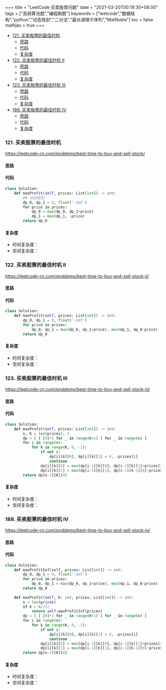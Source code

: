 +++
title = "LeetCode 买卖股票问题"
date = "2021-03-20T00:19:30+08:00"
tags = ["高频算法题","编程刷题"]
keywords = ["leetcode","数据结构","python","动态规划","二分法","最长递增子序列","MatNoble"]
toc = false
mathjax = true
+++
<!-- @import "[TOC]" {cmd="toc" depthFrom=1 depthTo=3 orderedList=false} -->

<!-- code_chunk_output -->

- [121. 买卖股票的最佳时机](#121-买卖股票的最佳时机)
  - [思路](#思路)
  - [代码](#代码)
  - [复杂度](#复杂度)
- [122. 买卖股票的最佳时机 II](#122-买卖股票的最佳时机-ii)
  - [思路](#思路-1)
  - [代码](#代码-1)
  - [复杂度](#复杂度-1)
- [123. 买卖股票的最佳时机 III](#123-买卖股票的最佳时机-iii)
  - [思路](#思路-2)
  - [代码](#代码-2)
  - [复杂度](#复杂度-2)
- [188. 买卖股票的最佳时机 IV](#188-买卖股票的最佳时机-iv)
  - [思路](#思路-3)
  - [代码](#代码-3)
  - [复杂度](#复杂度-3)

<!-- /code_chunk_output -->


### 121. 买卖股票的最佳时机
https://leetcode-cn.com/problems/best-time-to-buy-and-sell-stock/
#### 思路
#### 代码
```python
class Solution:
    def maxProfit(self, prices: List[int]) -> int:
        ## 动态规划
        dp_0, dp_1 = 0, float('-inf')
        for price in prices:
            dp_0 = max(dp_0, dp_1+price)
            dp_1 = max(dp_1, -price)
        return dp_0
```

#### 复杂度
- 时间复杂度：
- 空间复杂度：

### 122. 买卖股票的最佳时机 II
https://leetcode-cn.com/problems/best-time-to-buy-and-sell-stock-ii/
#### 思路
#### 代码
```python
class Solution:
    def maxProfit(self, prices: List[int]) -> int:
        dp_0, dp_1 = 0, float('-inf')
        for price in prices:
            dp_0, dp_1 = max(dp_0, dp_1+price), max(dp_1, dp_0-price)
        return dp_0
```

#### 复杂度
- 时间复杂度：
- 空间复杂度：

### 123. 买卖股票的最佳时机 III
https://leetcode-cn.com/problems/best-time-to-buy-and-sell-stock-iii/
#### 思路
#### 代码

```python
class Solution:
    def maxProfit(self, prices: List[int]) -> int:
        n, K = len(prices), 2
        dp = [ [ [0]*2 for _ in range(K+1) ] for _ in range(n) ]
        for i in range(n):
            for k in range(K, 0, -1):
                if not i:
                    dp[i][k][0], dp[i][k][1] = 0, -prices[i]
                    continue
                dp[i][k][0] = max(dp[i-1][k][0], dp[i-1][k][1]+prices[i])
                dp[i][k][1] = max(dp[i-1][k][1], dp[i-1][k-1][0]-prices[i])
        return dp[n-1][K][0]
```

#### 复杂度
- 时间复杂度：
- 空间复杂度：

### 188. 买卖股票的最佳时机 IV
https://leetcode-cn.com/problems/best-time-to-buy-and-sell-stock-iv/
#### 思路
#### 代码

```python
class Solution:
    def maxProfitInf(self, prices: List[int]) -> int:
        dp_0, dp_1 = 0, float('-inf')
        for price in prices:
            dp_0, dp_1 = max(dp_0, dp_1+price), max(dp_1, dp_0-price)
        return dp_0
    
    def maxProfit(self, K: int, prices: List[int]) -> int:
        n = len(prices)
        if K > n//2:
            return self.maxProfitInf(prices)
        dp = [ [ [0]*2 for _ in range(K+1) ] for _ in range(n) ]
        for i in range(n):
            for k in range(K, 0, -1):
                if not i:
                    dp[i][k][0], dp[i][k][1] = 0, -prices[i]
                    continue
                dp[i][k][0] = max(dp[i-1][k][0], dp[i-1][k][1]+prices[i])
                dp[i][k][1] = max(dp[i-1][k][1], dp[i-1][k-1][0]-prices[i])
        return dp[n-1][K][0]
```

#### 复杂度
- 时间复杂度：
- 空间复杂度：


<!--
#### 题目描述
{{< notice note >}}

{{< /notice >}}
#### 思路
#### 代码
<details>
 <summary> Python </summary>

```python

```
</details>

#### 复杂度
- 时间复杂度：
- 空间复杂度：
-->